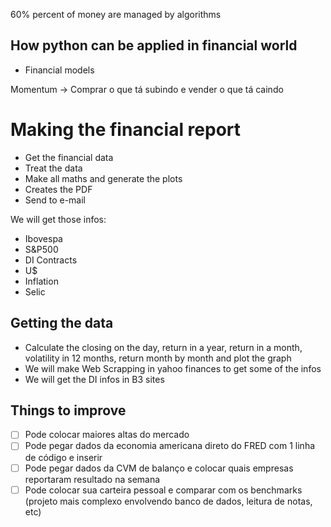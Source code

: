 60% percent of money are managed by algorithms

## How python can be applied in financial world
- Financial models

Momentum -> Comprar o que tá subindo e vender o que tá caindo


# Making the financial report
- Get the financial data
- Treat the data
- Make all maths and generate the plots
- Creates the PDF
- Send to e-mail

We will get those infos:
- Ibovespa
- S&P500
- DI Contracts
- U$
- Inflation
- Selic

## Getting the data 
- Calculate the closing on the day, return in a year, return in a month, 
volatility in 12 months, return month by month and plot the graph
- We will make Web Scrapping in yahoo finances to get some of the infos
- We will get the DI infos in B3 sites

## Things to improve
- [ ] Pode colocar maiores altas do mercado
- [ ] Pode pegar dados da economia americana direto do FRED com 1 linha de código e inserir
- [ ] Pode pegar dados da CVM de balanço e colocar quais empresas reportaram resultado na semana
- [ ] Pode colocar sua carteira pessoal e comparar com os benchmarks (projeto mais complexo envolvendo banco de dados, leitura de notas, etc)